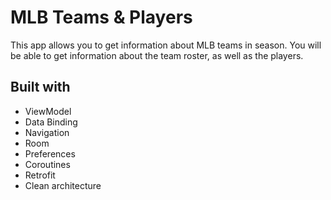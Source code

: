 # MLB Teams & Players

This app allows you to get information about MLB teams in season. You will be able to get
information about the team roster, as well as the players.

## Built with

* ViewModel
* Data Binding
* Navigation
* Room
* Preferences
* Coroutines
* Retrofit
* Clean architecture